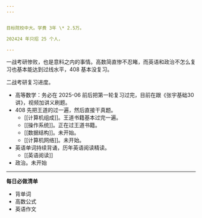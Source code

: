 ```yaml
---
---


目标院校中大。学费 3年 \* 2.5万。

202424 年只招 25 个人，

---
```


一战考研惨败，也是意料之内的事情。高数简直惨不忍睹，而英语和政治不怎么复习也基本能达到过线水平，408 基本没复习。

二战考研复习进度。
- 高等数学：务必在 2025-06 前后把第一轮复习过完，目前在跟《张宇基础30讲》，视频加讲义刷题。
- 408 先把王道的过一遍，然后直接干真题。
	- [[计算机组成]]。王道书籍基本过完一遍。
	- [[操作系统]]。正在过王道书籍。
	- [[数据结构]]。未开始。
	- [[计算机网络]]。未开始。
- 英语单词持续背诵，历年英语阅读精读。
	- [[英语阅读]]
- 政治。未开始

---

**每日必做清单**

- 背单词
- 高数公式
- 英语作文
